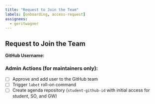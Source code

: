 ```yaml
---
title: "Request to Join the Team"
labels: [onboarding, access-request]
assignees:
  - geritwagner
---
```


## Request to Join the Team

**GitHub Username:** <!-- Replace with your GitHub username -->

### Admin Actions (for maintainers only):

- [ ] Approve and add user to the GitHub team
- [ ] Trigger `labot` roll-on command
- [ ] Create agenda repository (`student-github-id` with initial access for student, SO, and GW)
